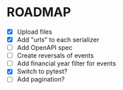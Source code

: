 # ROADMAP

- [x] Upload files
- [x] Add "urls" to each serializer
- [ ] Add OpenAPI spec
- [ ] Create reversals of events
- [ ] Add financial year filter for events
- [x] Switch to pytest?
- [ ] Add pagination?
